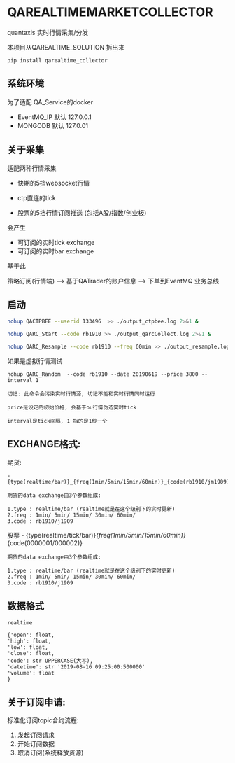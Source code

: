 # QAREALTIMEMARKETCOLLECTOR
quantaxis 实时行情采集/分发

本项目从QAREALTIME_SOLUTION 拆出来

```
pip install qarealtime_collector
```


## 系统环境

为了适配 QA_Service的docker

- EventMQ_IP  默认 127.0.0.1
- MONGODB  默认 127.0.01

## 关于采集

适配两种行情采集

- 快期的5挡websocket行情
- ctp直连的tick

- 股票的5挡行情订阅推送
    (包括A股/指数/创业板)


会产生

- 可订阅的实时tick exchange
- 可订阅的实时bar exchange


基于此


策略订阅(行情端) --> 基于QATrader的账户信息 --> 下单到EventMQ 业务总线

## 启动

```bash
nohup QACTPBEE --userid 133496  >> ./output_ctpbee.log 2>&1 &

nohup QARC_Start --code rb1910 >> ./output_qarcCollect.log 2>&1 &

nohup QARC_Resample --code rb1910 --freq 60min >> ./output_resample.log 2>&1 &
```

如果是虚拟行情测试

```
nohup QARC_Random  --code rb1910 --date 20190619 --price 3800 --interval 1

切记: 此命令会污染实时行情源, 切记不能和实时行情同时运行

price是设定的初始价格, 会基于ou行情伪造实时tick

interval是tick间隔, 1 指的是1秒一个
```


## EXCHANGE格式:


期货:

    - {type(realtime/bar)}_{freq(1min/5min/15min/60min)}_{code(rb1910/jm1909)}

    期货的data exchange由3个参数组成:

    1.type : realtime/bar (realtime就是在这个级别下的实时更新)
    2.freq : 1min/ 5min/ 15min/ 30min/ 60min/
    3.code : rb1910/j1909

股票
    - {type(realtime/tick/bar)}_{freq(1min/5min/15min/60min)}_{code(0000001/000002)}

    期货的data exchange由3个参数组成:

    1.type : realtime/bar (realtime就是在这个级别下的实时更新)
    2.freq : 1min/ 5min/ 15min/ 30min/ 60min/
    3.code : rb1910/j1909


## 数据格式


    realtime

    {'open': float,
    'high': float,
    'low': float,
    'close': float,
    'code': str UPPERCASE(大写),
    'datetime': str '2019-08-16 09:25:00:500000'
    'volume': float
    }




## 关于订阅申请:


标准化订阅topic合约流程:


1. 发起订阅请求
2. 开始订阅数据
3. 取消订阅(系统释放资源)

